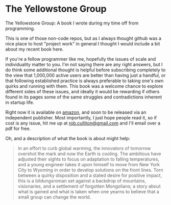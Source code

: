 # The Yellowstone Group
The Yellowstone Group: A book I wrote during my time off from programming.

This is one of those non-code repos, but as I always thought github was a nice place to host "project work" in general 
I thought I would include a bit about my recent book here.

If you're a fellow programmer like me, hopefully the issues of scale and individuality matter to you. I'm not saying there are any right answers, but I do think some additional thought is helpful before subscribing completely to the view that 1,000,000 active users are better than having just a handful, or that following established practice is always preferable to taking one's own quirks and running with them. This book was a welcome chance to explore different sides of these issues, and ideally it would be rewarding if others found in its pages some of the same struggles and contradictions inherent in startup life.  

Right now it is available on [amazon](https://www.amazon.com/Yellowstone-Group-Robert-Culliton/dp/1977079849/ref=sr_1_1?s=books&ie=UTF8&qid=1518024325&sr=1-1&keywords=the+yellowstone+group), and soon to be released via an independent publisher. Most importantly, I just
hope people read it, so if cost is any issue, hit me up at rob.culliton@gmail.com and I'll email over a pdf for free. 

Oh, and a description of what the book is about might help:

> In an effort to curb global warming, the innovators of tomorrow overshot the mark and now the Earth is cooling. 
> The ambitious have adjusted their sights to focus on adaptation to falling temperatures, 
> and a young engineer takes it upon himself to move from New York City to Wyoming in order to 
> develop solutions on the front lines. Torn between a quirky disposition and a stated desire for positive impact, 
> this is a bildungsroman set against a backdrop of mountains, visionaries, and a settlement of forgotten Mongolians; a 
> story about what is gained and what is taken when one yearns to believe that a small group can change the world.
